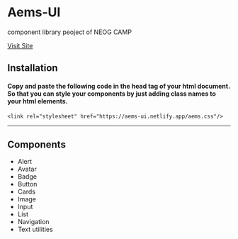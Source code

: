 # Aems-UI
component library peoject of NEOG CAMP

[Visit Site](https://aems-ui.netlify.app/)


## Installation

#### Copy and paste the following code in the head tag of your html document. So that you can style your components by just adding class names to your html elements.

```
<link rel="stylesheet" href="https://aems-ui.netlify.app/aems.css"/>

```
---
## Components
- Alert
- Avatar
- Badge
- Button
- Cards
- Image
- Input
- List
- Navigation
- Text utilities
